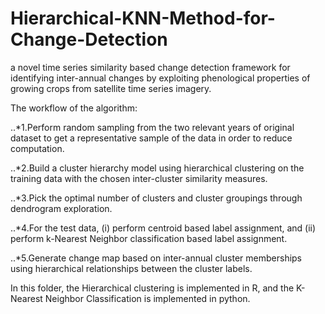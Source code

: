 # Hierarchical-KNN-Method-for-Change-Detection

a novel time series similarity based change detection framework for identifying inter-annual changes by exploiting phenological properties of growing crops from satellite time series imagery. 

The workflow of the algorithm: 

..*1.Perform random sampling from the two relevant years of original dataset to get a representative sample of the data in order to reduce computation.

..*2.Build a cluster hierarchy model using hierarchical clustering on the training data with the chosen inter-cluster similarity measures.

..*3.Pick the optimal number of clusters and cluster groupings through dendrogram exploration.

..*4.For the test data, (i) perform centroid based label assignment, and (ii) perform k-Nearest Neighbor classification based label assignment.

..*5.Generate change map based on inter-annual cluster memberships using hierarchical relationships between the cluster labels.

In this folder, the Hierarchical clustering is implemented in R, and the K-Nearest Neighbor Classification is implemented in python.

